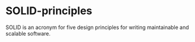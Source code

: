 # SOLID-principles
SOLID is an acronym for five design principles for writing maintainable and scalable software.
